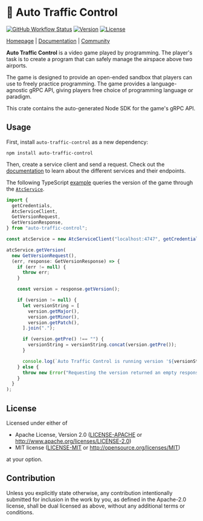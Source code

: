 # 🛬 Auto Traffic Control

[![GitHub Workflow Status](https://img.shields.io/github/workflow/status/jdno/auto-traffic-control/main)](https://github.com/jdno/auto-traffic-control/actions)
[![Version](https://img.shields.io/npm/v/auto-traffic-control)](https://crates.io/crates/auto-traffic-control)
[![License](https://img.shields.io/crates/l/auto-traffic-control)](https://crates.io/crates/auto-traffic-control)

[Homepage](https://auto-traffic-control.com) |
[Documentation](https://auto-traffic-control.com/docs) |
[Community](https://github.com/jdno/auto-traffic-control/discussions)

**Auto Traffic Control** is a video game played by programming. The player's
task is to create a program that can safely manage the airspace above two
airports.

The game is designed to provide an open-ended sandbox that players can use to
freely practice programming. The game provides a language-agnostic gRPC API,
giving players free choice of programming language or paradigm.

This crate contains the auto-generated Node SDK for the game's gRPC API.

## Usage

First, install `auto-traffic-control` as a new dependency:

```shell
npm install auto-traffic-control
```

Then, create a service client and send a request. Check out the
[documentation](https://auto-traffic-control.com) to learn about the different
services and their endpoints.

The following TypeScript [example](../../examples/typescript/main.ts) queries
the version of the game through the
[`AtcService`](https://auto-traffic-control.com/docs/api/Services/atc-service).

<!-- markdownlint-disable line-length -->

```typescript
import {
  getCredentials,
  AtcServiceClient,
  GetVersionRequest,
  GetVersionResponse,
} from "auto-traffic-control";

const atcService = new AtcServiceClient("localhost:4747", getCredentials());

atcService.getVersion(
  new GetVersionRequest(),
  (err, response: GetVersionResponse) => {
    if (err != null) {
      throw err;
    }

    const version = response.getVersion();

    if (version != null) {
      let versionString = [
        version.getMajor(),
        version.getMinor(),
        version.getPatch(),
      ].join(".");

      if (version.getPre() !== "") {
        versionString = versionString.concat(version.getPre());
      }

      console.log(`Auto Traffic Control is running version '${versionString}'`);
    } else {
      throw new Error("Requesting the version returned an empty response.");
    }
  }
);
```

<!-- markdownlint-enable line-length -->

## License

Licensed under either of

- Apache License, Version 2.0 ([LICENSE-APACHE](LICENSE-APACHE) or <http://www.apache.org/licenses/LICENSE-2.0>)
- MIT license ([LICENSE-MIT](LICENSE-MIT) or <http://opensource.org/licenses/MIT>)

at your option.

## Contribution

Unless you explicitly state otherwise, any contribution intentionally submitted
for inclusion in the work by you, as defined in the Apache-2.0 license, shall be
dual licensed as above, without any additional terms or conditions.
